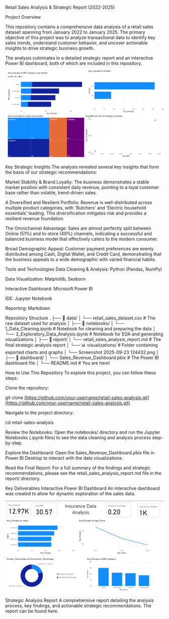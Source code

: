 Retail Sales Analysis & Strategic Report (2022-2025)

Project Overview

This repository contains a comprehensive data analysis of a retail sales dataset spanning from January 2022 to January 2025. The primary objective of this project was to analyze transactional data to identify key sales trends, understand customer behavior, and uncover actionable insights to drive strategic business growth.

The analysis culminates in a detailed strategic report and an interactive Power BI dashboard, both of which are included in this repository.

![Dashboard1](images\dash3.png)

Key Strategic Insights
The analysis revealed several key insights that form the basis of our strategic recommendations:

Market Stability & Brand Loyalty: The business demonstrates a stable market position with consistent daily revenue, pointing to a loyal customer base rather than volatile, trend-driven sales.

A Diversified and Resilient Portfolio: Revenue is well-distributed across multiple product categories, with 'Butchers' and 'Electric household essentials' leading. This diversification mitigates risk and provides a resilient revenue foundation.

The Omnichannel Advantage: Sales are almost perfectly split between Online (51%) and In-store (49%) channels, indicating a successful and balanced business model that effectively caters to the modern consumer.

Broad Demographic Appeal: Customer payment preferences are evenly distributed among Cash, Digital Wallet, and Credit Card, demonstrating that the business appeals to a wide demographic with varied financial habits.

Tools and Technologies
Data Cleaning & Analysis: Python (Pandas, NumPy)

Data Visualization: Matplotlib, Seaborn

Interactive Dashboard: Microsoft Power BI

IDE: Jupyter Notebook

Reporting: Markdown

Repository Structure
.
├── 📂 data/
│   └── retail_sales_dataset.csv      # The raw dataset used for analysis
│
├── 📂 notebooks/
│   └── 1_Data_Cleaning.ipynb         # Notebook for cleaning and preparing the data
│   └── 2_Exploratory_Data_Analysis.ipynb # Notebook for EDA and generating visualizations
│
├── 📂 report/
│   └── retail_sales_analysis_report.md # The final strategic analysis report
│   └── 📊 visualizations/               # Folder containing exported charts and graphs
│       └── Screenshot 2025-09-23 124432.png
│
├── 📂 dashboard/
│   └── Sales_Revenue_Dashboard.pbix  # The Power BI dashboard file
│
└── README.md                         # You are here!

How to Use This Repository
To explore this project, you can follow these steps:

Clone the repository:

git clone [https://github.com/your-username/retail-sales-analysis.git](https://github.com/your-username/retail-sales-analysis.git)

Navigate to the project directory:

cd retail-sales-analysis

Review the Notebooks: Open the notebooks/ directory and run the Jupyter Notebooks (.ipynb files) to see the data cleaning and analysis process step-by-step.

Explore the Dashboard: Open the Sales_Revenue_Dashboard.pbix file in Power BI Desktop to interact with the data visualizations.

Read the Final Report: For a full summary of the findings and strategic recommendations, please see the retail_sales_analysis_report.md file in the report/ directory.

Key Deliverables
Interactive Power BI Dashboard
An interactive dashboard was created to allow for dynamic exploration of the sales data.

![Dashboard](images\dash1.png)

Strategic Analysis Report
A comprehensive report detailing the analysis process, key findings, and actionable strategic recommendations. The report can be found here.
